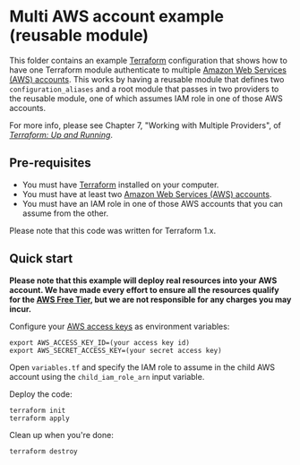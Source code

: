 # Multi AWS account example (reusable module)

This folder contains an example [Terraform](https://www.terraform.io/) configuration that shows how to have one
Terraform module authenticate to multiple [Amazon Web Services (AWS) accounts](http://aws.amazon.com/). This works by
having a reusable module that defines two `configuration_aliases` and a root module that passes in two providers to
the reusable module, one of which assumes IAM role in one of those AWS accounts.

For more info, please see Chapter 7, "Working with Multiple Providers", of
_[Terraform: Up and Running](http://www.terraformupandrunning.com)_.

## Pre-requisites

- You must have [Terraform](https://www.terraform.io/) installed on your computer.
- You must have at least two [Amazon Web Services (AWS) accounts](http://aws.amazon.com/).
- You must have an IAM role in one of those AWS accounts that you can assume from the other.

Please note that this code was written for Terraform 1.x.

## Quick start

**Please note that this example will deploy real resources into your AWS account. We have made every effort to ensure
all the resources qualify for the [AWS Free Tier](https://aws.amazon.com/free/), but we are not responsible for any
charges you may incur.**

Configure your [AWS access
keys](http://docs.aws.amazon.com/general/latest/gr/aws-sec-cred-types.html#access-keys-and-secret-access-keys) as
environment variables:

```
export AWS_ACCESS_KEY_ID=(your access key id)
export AWS_SECRET_ACCESS_KEY=(your secret access key)
```

Open `variables.tf` and specify the IAM role to assume in the child AWS account using the `child_iam_role_arn` input
variable.

Deploy the code:

```
terraform init
terraform apply
```

Clean up when you're done:

```
terraform destroy
```
